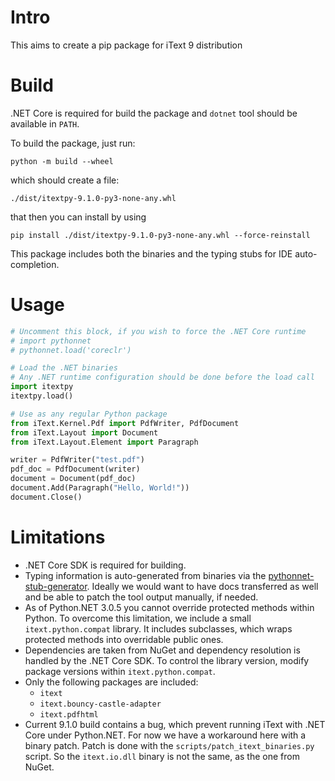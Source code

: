 # Intro

This aims to create a pip package for iText 9 distribution

# Build 

.NET Core is required for build the package and `dotnet` tool should be
available in `PATH`.

To build the package, just run:

```
python -m build --wheel
```

which should create a file:

```
./dist/itextpy-9.1.0-py3-none-any.whl
```

that then you can install by using

```
pip install ./dist/itextpy-9.1.0-py3-none-any.whl --force-reinstall
```

This package includes both the binaries and the typing stubs for IDE
auto-completion.

# Usage

```python
# Uncomment this block, if you wish to force the .NET Core runtime
# import pythonnet
# pythonnet.load('coreclr')

# Load the .NET binaries
# Any .NET runtime configuration should be done before the load call
import itextpy
itextpy.load()

# Use as any regular Python package
from iText.Kernel.Pdf import PdfWriter, PdfDocument
from iText.Layout import Document
from iText.Layout.Element import Paragraph

writer = PdfWriter("test.pdf")
pdf_doc = PdfDocument(writer)
document = Document(pdf_doc)
document.Add(Paragraph("Hello, World!"))
document.Close()
```

# Limitations

* .NET Core SDK is required for building.
* Typing information is auto-generated from binaries via the
  [pythonnet-stub-generator](https://github.com/MHDante/pythonnet-stub-generator).
  Ideally we would want to have docs transferred as well and be able to patch
  the tool output manually, if needed.
* As of Python.NET 3.0.5 you cannot override protected methods within Python.
  To overcome this limitation, we include a small `itext.python.compat`
  library. It includes subclasses, which wraps protected methods into
  overridable public ones.
* Dependencies are taken from NuGet and dependency resolution is handled by the
  .NET Core SDK. To control the library version, modify package versions within
  `itext.python.compat`.
* Only the following packages are included:
  * `itext`
  * `itext.bouncy-castle-adapter`
  * `itext.pdfhtml`
* Current 9.1.0 build contains a bug, which prevent running iText with .NET
  Core under Python.NET. For now we have a workaround here with a binary patch.
  Patch is done with the `scripts/patch_itext_binaries.py` script. So the 
  `itext.io.dll` binary is not the same, as the one from NuGet.
